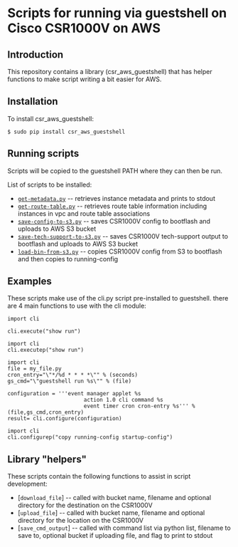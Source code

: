 # Scripts for running via guestshell on Cisco CSR1000V on AWS

## Introduction

This repository contains a library (csr_aws_guestshell) that has helper functions to make script writing a bit easier for AWS.

## Installation 

To install csr_aws_guestshell:

```
$ sudo pip install csr_aws_guestshell
```

## Running scripts 

Scripts will be copied to the guestshell PATH where they can then be run.  

List of scripts to be installed:
* [```get-metadata.py```](bin/get-metadata.py) -- retrieves instance metadata and prints to stdout
* [```get-route-table.py```](bin/get-route-table.py) -- retrieves route table information including instances in vpc and route table associations
* [```save-config-to-s3.py```](bin/save-config-to-s3.py) -- saves CSR1000V config to bootflash and uploads to AWS S3 bucket
* [```save-tech-support-to-s3.py```](bin/save-tech-support-to-s3.py) -- saves CSR1000V tech-support output to bootflash and uploads to AWS S3 bucket
* [```load-bin-from-s3.py```](bin/load-bin-from-s3.py) -- copies CSR1000V config from S3 to bootflash and then copies to running-config

## Examples

These scripts make use of the cli.py script pre-installed to guestshell.  there are 4 main functions to use with the cli module:

```
import cli

cli.execute("show run")
```


```
import cli
cli.executep("show run")
```

```
import cli
file = my_file.py
cron_entry="\"*/%d * * * *\"" % (seconds)
gs_cmd="\"guestshell run %s\"" % (file)

configuration = '''event manager applet %s
                        action 1.0 cli command %s
                        event timer cron cron-entry %s''' % (file,gs_cmd,cron_entry)
result= cli.configure(configuration)
```


```
import cli
cli.configurep("copy running-config startup-config")
```

## Library "helpers"

These scripts contain the following functions to assist in script development:

* [```download_file```] -- called with bucket name, filename and optional directory for the destination on the CSR1000V
* [```upload_file```] -- called with bucket name, filename and optional directory for the location on the CSR1000V
* [```save_cmd_output```] -- called with command list via python list, filename to save to, optional bucket if uploading file, and flag to print to stdout


